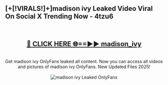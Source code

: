 <h2>[+[!VIRALS!]+]madison ivy Leaked Video Viral On Social X Trending Now - 4tzu6</h2>
<br>
<div align="center">
<h2><a href="https://libra.edu.pl?madison_ivy" rel="nofollow">🔴 CLICK HERE 🌐==►► madison_ivy</a></h2>
<br>
Get madison ivy OnlyFans leaked all content. Now you can access all videos and pictures of madison ivy OnlyFans. New Updated Files 2025!
<br>
<br>
<a href="https://libra.edu.pl?madison_ivy" rel="nofollow" data-target="animated-image.originalLink"><img src="https://i.ibb.co.com/WyWwxjT/player-gif2.gif" alt="madison ivy Leaked OnlyFans" style="max-width: 100%; display: inline-block;" data-target="animated-image.originalImage"></a>
</div>
<br>